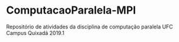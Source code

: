# ComputacaoParalela-MPI
Repositório de atividades da disciplina de computação paralela UFC Campus Quixadá 2019.1 
